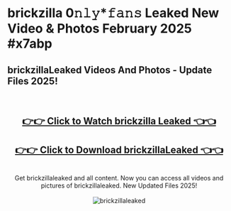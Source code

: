 # brickzilla 0𝚗𝚕𝚢*𝚏𝚊𝚗𝚜 Leaked New Video & Photos February 2025 #x7abp

<h2>brickzillaLeaked Videos And Photos - Update Files 2025!</h2>
<br>
<div align="center">
<h2><a href="https://mediaupload.pro?title=brickzilla&ref=11F" rel="nofollow">👉👉 Click to Watch brickzilla Leaked 👈👈</a></h2>
<h2><a href="https://mediaupload.pro?title=brickzilla&ref=11F" rel="nofollow">👉👉 Click to Download brickzillaLeaked 👈👈</a></h2>
<br>
Get brickzillaleaked and all content. Now you can access all videos and pictures of brickzillaleaked. New Updated Files 2025!
<br>
<br>
<a href="https://mediaupload.pro?title=brickzilla&ref=11F" rel="nofollow" data-target="animated-image.originalLink"><img src="https://i.ibb.co/Gkj2r4b/banner.png" alt="brickzillaleaked" style="max-width: 100%; display: inline-block;" data-target="animated-image.originalImage"></a>
</div>
<br>

